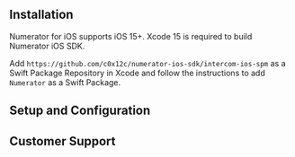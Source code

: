 ## Installation

Numerator for iOS supports iOS 15+. 
Xcode 15 is required to build Numerator iOS SDK.

Add `https://github.com/c0x12c/numerator-ios-sdk/intercom-ios-spm` as a Swift Package Repository in Xcode and follow the instructions to add `Numerator` as a Swift Package.

## Setup and Configuration


## Customer Support
